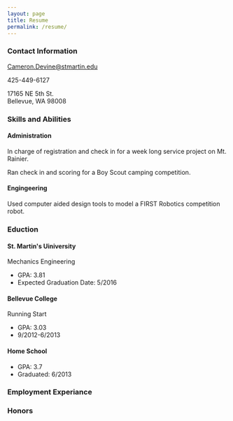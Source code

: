 ```yaml
---
layout: page
title: Resume
permalink: /resume/
---
```


### Contact Information

[Cameron.Devine@stmartin.edu](Cameron.Devine@stmartin.edu)

425-449-6127

17165 NE 5th St.  
Bellevue, WA 98008

### Skills and Abilities

#### Administration

In charge of registration and check in for a week long service project on Mt. Rainier.

Ran check in and scoring for a Boy Scout camping competition.

#### Engingeering

Used computer aided design tools to model a FIRST Robotics competition robot.

### Eduction

#### St. Martin's Uiniversity
Mechanics Engineering  
+ GPA: 3.81
+ Expected Graduation Date: 5/2016

#### Bellevue College
Running Start  
+ GPA: 3.03
+ 9/2012-6/2013

#### Home School  
+ GPA: 3.7
+ Graduated: 6/2013

### Employment Experiance

### Honors

